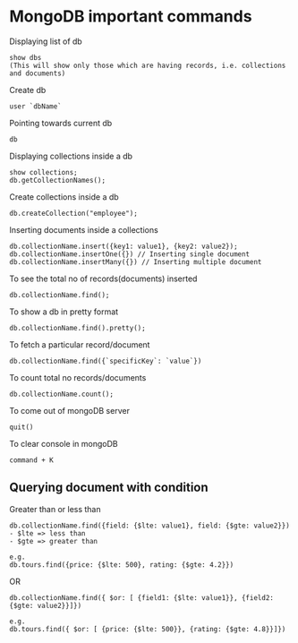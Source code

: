 MongoDB important commands
===========================

Displaying list of db
```
show dbs
(This will show only those which are having records, i.e. collections and documents)
```

Create db
```
user `dbName`
```

Pointing towards current db
```
db
```

Displaying collections inside a db
```
show collections;
db.getCollectionNames();
```

Create collections inside a db
```
db.createCollection("employee");
```

Inserting documents inside a collections
```
db.collectionName.insert({key1: value1}, {key2: value2});
db.collectionName.insertOne({}) // Inserting single document
db.collectionName.insertMany({}) // Inserting multiple document

```

To see the total no of records(documents) inserted
```
db.collectionName.find();

```

To show a db in pretty format
```
db.collectionName.find().pretty();

```

To fetch a particular record/document
```
db.collectionName.find({`specificKey`: `value`})

```

To count total no records/documents
```
db.collectionName.count();

```

To come out of mongoDB server
```
quit()

```

To clear console in mongoDB
```
command + K

```

Querying document with condition
--------------------------------------
Greater than or less than
```
db.collectionName.find({field: {$lte: value1}, field: {$gte: value2}})
- $lte => less than
- $gte => greater than

e.g.
db.tours.find({price: {$lte: 500}, rating: {$gte: 4.2}})

```

OR
```
db.collectionName.find({ $or: [ {field1: {$lte: value1}}, {field2: {$gte: value2}}]})

e.g.
db.tours.find({ $or: [ {price: {$lte: 500}}, {rating: {$gte: 4.8}}]})

```